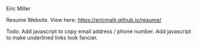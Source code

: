 Eric Miller

Resume Website. View here: https://ericmailr.github.io/resume/

Todo: Add javascript to copy email address / phone number. Add javascript to make underlined links look fancier.
